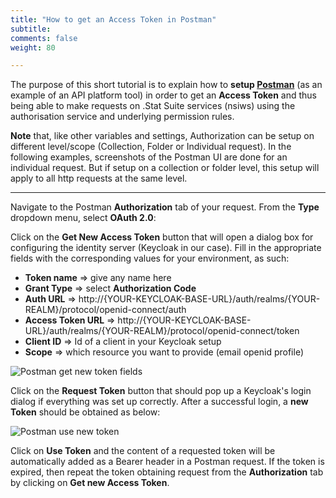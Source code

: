 ```yaml
---
title: "How to get an Access Token in Postman"
subtitle: 
comments: false
weight: 80

---
```


The purpose of this short tutorial is to explain how to **setup [Postman](https://www.postman.com/)** (as an example of an API platform tool) in order to get an **Access Token** and thus being able to make requests on .Stat Suite services (nsiws) using the authorisation service and underlying permission rules.

**Note** that, like other variables and settings, Authorization can be setup on different level/scope (Collection, Folder or Individual request). In the following examples, screenshots of the Postman UI are done for an individual request. But if setup on a collection or folder level, this setup will apply to all http requests at the same level.

---

Navigate to the Postman **Authorization** tab of your request. From the **Type** dropdown menu, select **OAuth 2.0**:

Click on the **Get New Access Token** button that will open a dialog box for configuring the identity server (Keycloak in our case). Fill in the appropriate fields with the corresponding values for your environment, as such:
* **Token name** => give any name here
* **Grant Type** => select **Authorization Code**
* **Auth URL** => http://{YOUR-KEYCLOAK-BASE-URL}/auth/realms/{YOUR-REALM}/protocol/openid-connect/auth
* **Access Token URL** => http://{YOUR-KEYCLOAK-BASE-URL}/auth/realms/{YOUR-REALM}/protocol/openid-connect/token
* **Client ID** => Id of a client in your Keycloak setup
* **Scope** => which resource you want to provide (email openid profile)

![Postman get new token fields](/dotstatsuite-documentation/images/postman-step1.png)

Click on the **Request Token** button that should pop up a Keycloak's login dialog if everything was set up correctly. After a successful login, a **new Token** should be obtained as below:

![Postman use new token](/dotstatsuite-documentation/images/postman-step3.png)

Click on **Use Token** and the content of a requested token will be automatically added as a Bearer header in a Postman request. If the token is expired, then repeat the token obtaining request from the **Authorization** tab by clicking on **Get new Access Token**.
